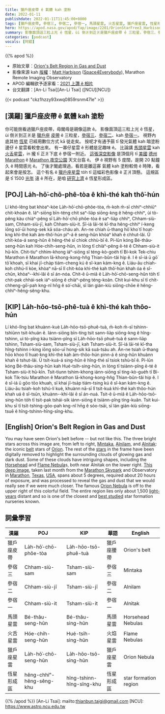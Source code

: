 ```yaml
---
title: 獵戶座皮帶 ê 氣體 kah 塗粉
date: 2022-01-11
publishdate: 2022-01-11T11:45:00+0800
tags: [獵戶座皮帶, 參宿三, 參宿二, 參宿一, 馬頭星雲, 火舌星雲, 獵戶座星雲, 恆星形成區]
hero: https://apod.nasa.gov/apod/fap/image/2201/OrionStarFree3_Harbison_1080_annotated.jpg
summary: 影像面頂這三粒上光 ê 恆星，ùi 倒爿到正爿是獵戶座皮帶 ê 三粒星，參宿三、參宿二、kah 參宿一。
categories: [podcast]
vocals: [阿錕]
---
```


{{% apod %}}

- 原始文章：[Orion's Belt Region in Gas and Dust](https://apod.nasa.gov/apod/ap220111.html)
- 影像來源 kah [版權][copyright]：[Matt Harbison](https://space4everybody.com/15-2/) ([Space4Everybody](https://space4everybody.com/)), Marathon Remote Imaging Observatory
- APOD 編輯欲予逐家看：[2021 上讚 ê 相片](https://aaa.org/event/astronomy-picture-of-the-day-2/)
- 台文翻譯：[An-Li Tsai][An-Li Tsai] ([NCU][NCU])

{{< podcast "ckz1hzzy93xwq0859rsnm47le" >}}

## [漢羅] 獵戶座皮帶 ê 氣體 kah 塗粉
你可能捌看過獵戶座皮帶，毋閣毋是親像這款 ê。
影像面頂這三粒上光 ê 恆星，ùi 倒爿到正爿是 [獵戶座][Orion] [皮帶][belt t] ê 三粒星，[參宿三][Mintaka]、[參宿二][Alnilam]、kah [參宿一][Alnitak]。
視野內底其他 [恆星][stars] 已經用數位方式 kā 徙走矣。
按呢才有通予箍 tī 發光氣體 kah 暗塗粉 邊仔 ê 星雲看較會出來。
有一寡仔星雲 ê 形體是足趣味 ê。
比論講 [馬頭星雲][Horsehead] kah [火舌星雲][Flame Nebula t]，in 攏 tī 正爿下底 ê 參宿一附近。
[這張深空影像][This deep image] 是頂個月 tī [美國][USA] [德州][Texas] [Marathon][Marathon] ê [Marathon 夜空公園][Marathon Skypark] 天文台翕 ê。
伊 ê 視野有 5 度闊，是開 20 點鐘久 ê 時間感光 ê。
了後才閣處理過，看若是離這寡 氣體 kah 塗粉較倚 ê 時陣，看起來會是按怎。
這个有名 ê [獵戶座星雲][Orion Nebula t] to̍h tī 這幅彩色影像 ê 正爿頂懸。
這規區是 tī 1500 [光年][light-years] 遠 ê 所在，是咱 [研究上濟][best studied] ê 恆星形成區。

## [POJ] La̍h-hō͘-chō-phê-tòa ê khì-thé kah thô͘-hún
Lí khó-lêng bat khòaⁿ-kòe La̍h-hō͘-chō-phôe-tòa, m̄-koh m̄-sī chhiⁿ-chhiūⁿ chit-khoán ê.
Iáⁿ-siōng bīn-téng chit saⁿ-lia̍p siōng-kng ê hêng-chhiⁿ, ùi tò-pêng kàu chiàⁿ-pêng sī La̍h-hō͘-chō phôe-tòa ê saⁿ-lia̍p chhiⁿ, Chham-siù-sam, Chham-siù-jī, kah Chham-siù-it.
Sī-iá lāi-té kî-tha hêng-chhiⁿ í-keng iōng só͘-ūi hong-sek kā sóa-cháu ah.
Án-ne chiah ū-thang hō͘ kho͘ tī hoat-kng khì-thé kah àm-thô͘-hún piⁿ-á ê seng-hûn khòaⁿ khah ē chhut-lâi.
Ū chi̍t-kóa-á seng-hûn ê hêng-thé sī chiok chhù-bī ê.
Pí-lūn kóng Bé-thâu-seng-hûn kah Hóe-chi̍h-seng-hûn, in lóng tī chiàⁿ-pêng ē-té ê Chham-siù-it hū-kīn.
Chit-tiuⁿ chhim-khong iáⁿ-siōng sī téng-kò-goe̍h tī Bí-kok Tek-chiu Marathon ê Marathon Iā-khong-kong-hn̂g Thian-bûn-tâi hip ê.
I ê sī-iá ū gō͘ tō͘ khoah, sī khai jī-cha̍p tiám-cheng kú ê sî-kan kám-kng ê.
Liáu-āu chiah-koh chhú-lí kòe, khòaⁿ nā-sī lî chit-kóa khì-thé kah thô͘-hún khah óa ê sî-chūn, khòaⁿ--khí-lâi ē sī án-nóa.
Chit-ê ū-miâ ê La̍h-hō͘-chō-seng-hûn to̍h tī chit-pak chhái-sek iáⁿ-siōng ê chiàⁿ-pêng téng-koân.
Chit kui-khu sī tī chi̍t-chheng-gō͘-pah kng-nî hn̄g ê só͘-chāi, sī lán gián-kiù siōng-chōe ê hêng-chhiⁿ-hêng-sêng-khu.

## [KIP] La̍h-hōo-tsō-phê-tuà ê khì-thé kah thôo-hún
Lí khó-lîng bat khuànn-kuè La̍h-hōo-tsō-phuê-tuà, m̄-koh m̄-sī tshinn-tshiūnn tsit-khuán ê.
Iánn-siōng bīn-tíng tsit sann-lia̍p siōng-kng ê hîng-tshinn, uì tò-pîng kàu tsiànn-pîng sī La̍h-hōo-tsō phuê-tuà ê sann-lia̍p tshinn, Tsham-siù-sam, Tsham-siù-jī, kah Tsham-siù-it.
Sī-iá lāi-té kî-tha hîng-tshinn í-king iōng sóo-uī hong-sik kā suá-tsáu ah.
Án-ne tsiah ū-thang hōo khoo tī huat-kng khì-thé kah àm-thôo-hún pinn-á ê sing-hûn khuànn khah ē tshut-lâi.
Ū tsi̍t-kuá-á sing-hûn ê hîng-thé sī tsiok tshù-bī ê.
Pí-lūn kóng Bé-thâu-sing-hûn kah Hué-tsi̍h-sing-hûn, in lóng tī tsiànn-pîng ē-té ê Tsham-siù-it hū-kīn.
Tsit-tiunn tshim-khong iánn-siōng sī tíng-kò-gue̍h tī Bí-kok Tik-tsiu Marathon ê Marathon Iā-khong-kong-hn̂g Thian-bûn-tâi hip ê.
I ê sī-iá ū gōo tōo khuah, sī khai jī-tsa̍p tiám-tsing kú ê sî-kan kám-kng ê.
Liáu-āu tsiah-koh tshú-lí kuè, khuànn nā-sī lî tsit-kuá khì-thé kah thôo-hún khah uá ê sî-tsūn, khuànn--khí-lâi ē sī án-nuá.
Tsit-ê ū-miâ ê La̍h-hōo-tsō-sing-hûn to̍h tī tsit-pak tshái-sik iánn-siōng ê tsiànn-pîng tíng-kuân.
Tsit kui-khu sī tī tsi̍t-tshing-gōo-pah kng-nî hn̄g ê sóo-tsāi, sī lán gián-kiù siōng-tsuē ê hîng-tshinn-hîng-sîng-khu.

## [English] Orion's Belt Region in Gas and Dust

You may have seen Orion's belt before -- but not like this.
The three bright stars across this image are, from left to right, [Mintaka][Mintaka], [Alnilam][Alnilam], and [Alnitak][Alnitak]: the iconic [belt][belt e] stars of [Orion][Orion].
The rest of the [stars][stars] in the frame have been digitally removed to highlight the surrounding clouds of glowing gas and dark dust.
Some of these clouds have intriguing shapes, including the [Horsehead][Horsehead] and [Flame Nebula][Flame Nebula e]s, both near Alnitak on the lower right.
[This deep image][This deep image], taken last month from the [Marathon Skypark][Marathon Skypark] and Observatory in [Marathon][Marathon], [Texas][Texas], [USA][USA], spans about 5 degrees, required about 20 hours of exposure, and was processed to reveal the gas and dust that we would really see if we were much closer.
The famous [Orion Nebula][Orion Nebula e] is off to the upper right of this colorful field.
The entire region lies only about 1,500 [light-years][light-years] distant and so is one of the closest and [best studied][best studied] star formation nurseries known.

## 詞彙學習

|漢羅|POJ|KIP|華語|English|
|-|-|-|-|-|
|獵戶座皮帶|La̍h-hō͘-chō-phôe-tòa|La̍h-hōo-tsō-phuê-tuà|獵戶座腰帶|Orion's belt|
|參宿三|Chham-siù-sam|Tsham-siù-sam|參宿三|Mintaka|
|參宿二|Chham-siù-jī|Tsham-siù-jī|參宿二|Alnilam|
|參宿一|Chham-siù-it|Tsham-siù-it|參宿一|Alnitak|
|馬頭星雲|Bé-thâu-seng-hûn|Bé-thâu-sing-hûn|馬頭星雲|Horsehead Nebulas|
|火舌星雲|Hóe-chi̍h-seng-hûn|Hué-tsi̍h-sing-hûn|火焰星雲|Flame Nebulas|
|獵戶座星雲|La̍h-hō͘-chō-seng-hûn|La̍h-hōo-tsō-sing-hûn|獵戶座星雲|Orion Nebula|
|恆星形成區|hêng-chhiⁿ-hêng-sêng-khu|hîng-tshinn-hîng-sîng-khu|恆星形成區|star formation region|

{{% /apod %}}
[An-Li Tsai]: mailto:thianbun.taigi@gmail.com
[NCU]: https://www.astro.ncu.edu.tw

[copyright]: https://apod.nasa.gov/apod/fap/lib/about_apod.html#srapply

[Mintaka]:https://en.wikipedia.org/wiki/Mintaka
[Alnilam]:http://stars.astro.illinois.edu/sow/alnilam.html
[Alnitak]:https://en.wikipedia.org/wiki/Alnitak
[belt e]:https://apod.nasa.gov/apod/ap210112.html
[belt t]:https://apod.tw/daily/20210112/
[Orion]:https://chandra.harvard.edu/photo/constellations/orion.html
[stars]:https://science.nasa.gov/astrophysics/focus-areas/how-do-stars-form-and-evolve
[Horsehead]:https://apod.nasa.gov/apod/ap200412.html
[Flame Nebula e]:https://apod.nasa.gov/apod/ap210412.html
[Flame Nebula t]:https://apod.tw/daily/20210412/
[This deep image]:https://www.astrobin.com/7tbzfy/
[Marathon Skypark]:https://www.marathonskypark.com/
[Marathon]:https://youtu.be/-Vyxsd1P0O8
[Texas]:https://en.wikipedia.org/wiki/Texas
[USA]:https://en.wikipedia.org/wiki/United_States
[Orion Nebula e]:https://apod.nasa.gov/apod/ap210509.html
[Orion Nebula t]:https://apod.tw/daily/20210509/
[light-years]:https://spaceplace.nasa.gov/light-year/en/
[best studied]:https://images.hindustantimes.com/img/2021/10/08/550x309/WhatsApp_Image_2021-10-08_at_5.37.05_PM_1633694844878_1633694863024.jpeg
